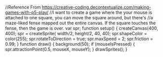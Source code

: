 //Reference From https://creative-coding.decontextualize.com/making-games-with-p5-play/
//I want to create a game where the your mouse is attached to one square, you can move the square around, but there's 
//a maze-liked fense mapped out the entire canvas. If the square touches the fense, then the game is over. 
var spr;
function setup() {
  createCanvas(400, 400);
  spr = createSprite(
    width/2, height/2, 40, 40);
  spr.shapeColor = color(255);
  spr.rotateToDirection = true;
  spr.maxSpeed = 2;
  spr.friction = 0.99;
}
function draw() {
  background(50);
  if (mouseIsPressed) {
    spr.attractionPoint(0.5, mouseX, mouseY);
  }
  drawSprites();
}
